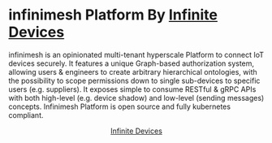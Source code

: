 # infinimesh Platform By  [Infinite Devices](https://infinitedevices.de/)

infinimesh is an opinionated multi-tenant hyperscale Platform to connect IoT devices securely. It features a unique Graph-based authorization system, allowing users & engineers to create arbitrary hierarchical ontologies, with the possibility to scope permissions down to single sub-devices to specific users (e.g. suppliers). It exposes simple to consume RESTful & gRPC APIs with both high-level (e.g. device shadow) and low-level (sending messages) concepts. Infinimesh Platform is open source and fully kubernetes compliant.

<p align="center"><a href="https://infinitedevices.de/">Infinite Devices</a></p>
